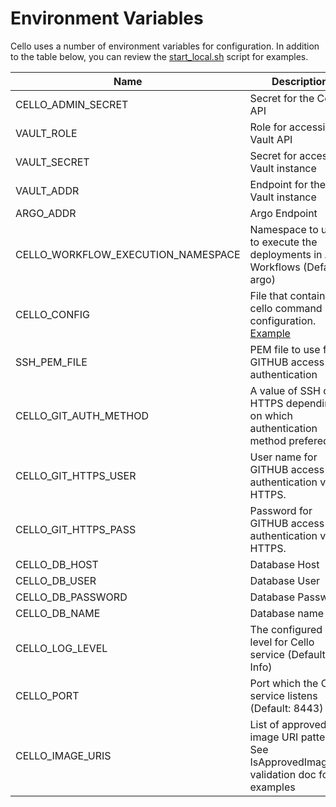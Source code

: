 # Environment Variables

Cello uses a number of environment variables for configuration. In addition to the table below, you can review the [start_local.sh](https://github.com/cello-proj/cello/blob/main/scripts/start_local.sh) script for examples.

| Name                                       | Description                                                                                                                         |
| ------------------------------------------ | ----------------------------------------------------------------------------------------------------------------------------------- |
| CELLO_ADMIN_SECRET                 | Secret for the Cello API                                                                                                    |
| VAULT_ROLE                                 | Role for accessing Vault API                                                                                                        |
| VAULT_SECRET                               | Secret for access Vault instance                                                                                                    |
| VAULT_ADDR                                 | Endpoint for the Vault instance                                                                                                     |
| ARGO_ADDR                                  | Argo Endpoint                                                                                                                       |
| CELLO_WORKFLOW_EXECUTION_NAMESPACE | Namespace to use to execute the deployments in Argo Workflows (Default: argo)                                                       |
| CELLO_CONFIG                       | File that contains cello command configuration. [Example](https://github.com/cello-proj/cello/blob/main/argo-cloudops.yaml) |
| SSH_PEM_FILE                               | PEM file to use for GITHUB access authentication                                                                                    |
| CELLO_GIT_AUTH_METHOD              | A value of SSH or HTTPS depending on which authentication method prefered.                                                          |
| CELLO_GIT_HTTPS_USER               | User name for GITHUB access authentication via HTTPS.                                                                               |
| CELLO_GIT_HTTPS_PASS               | Password for GITHUB access authentication via HTTPS.                                                                                |
| CELLO_DB_HOST                      | Database Host                                                                                                                       |
| CELLO_DB_USER                      | Database User                                                                                                                       |
| CELLO_DB_PASSWORD                  | Database Password                                                                                                                   |
| CELLO_DB_NAME                      | Database name                                                                                                                       |
| CELLO_LOG_LEVEL                    | The configured log level for Cello service (Default: Info)                                                                  |
| CELLO_PORT                         | Port which the Cello service listens (Default: 8443)                                                                        |
| CELLO_IMAGE_URIS                   | List of approved image URI patterns. See IsApprovedImageURI validation doc for examples                                             |
